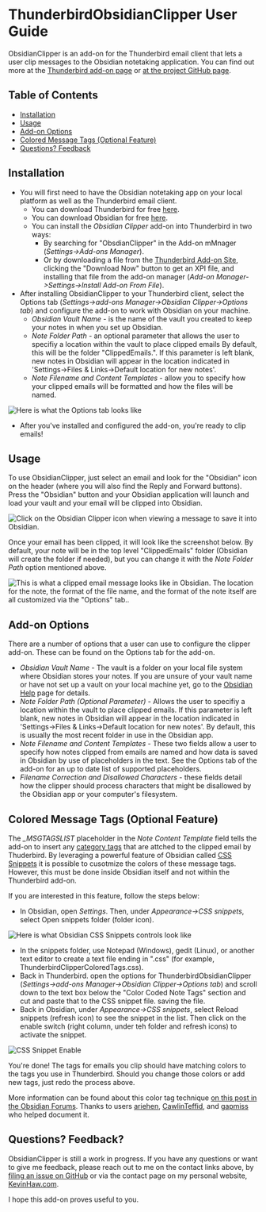 # ThunderbirdObsidianClipper User Guide
ObsidianClipper is an add-on for the Thunderbird email client that lets a user clip messages to the Obsidian notetaking application. You can find out more at the [Thunderbird add-on page](https://addons.thunderbird.net/en-US/thunderbird/addon/obsidianclipper/)
or [at the project GitHub page](https://github.com/KNHaw/ThunderbirdObsidianClipper/).


## Table of Contents
- [Installation](#Installation)
- [Usage](#Usage)
- [Add-on Options](#Add-on-Options)
- [Colored Message Tags (Optional Feature)](#Colored-Message-Tags-Optional-Feature)
- [Questions? Feedback](#Questions-Feedback)

## Installation
- You will first need to have the Obsidian notetaking app on your local platform as well as the Thunderbird email client.
  - You can download Thunderbird for free [here](https://www.thunderbird.net/en-US/download/).
  - You can download Obsidian for free [here](https://obsidian.md/download).
  - You can install the *Obsidian Clipper* add-on into Thunderbird in two ways:
    - By searching for "ObsdianClipper" in the Add-on mMnager (*Settings->Add-ons Manager*).
    - Or by downloading a file from the [Thunderbird Add-on Site](https://addons.thunderbird.net/en-US/thunderbird/addon/obsidianclipper/), clicking the "Download Now" button to get an XPI file, and installing that file from the add-on manager (*Add-on Manager->Settings->Install Add-on From File*).
- After installing ObsidianClipper to your Thunderbird client, select the Options tab (*Settings->add-ons Manager->Obsidian Clipper->Options tab*) and configure the add-on to work with Obsidian on your machine.
  - *Obsidian Vault Name* - is the name of the vault you created to keep your notes in when you set up Obsidian.
  - *Note Folder Path* - an optional parameter that allows the user to specifiy a location within the
  vault to place clipped emails By default, this will be the folder "ClippedEmails.". If this parameter is left blank, new notes in Obsidian will appear
  in the location indicated in 'Settings->Files & Links->Default location for new notes'.
  - *Note Filename and Content Templates* - allow you to specify how your clipped emails will be formatted and how the files will be named.

![Here is what the *Options* tab looks like](./OptionsTab.png)


- After you've installed and configured the add-on, you're ready to clip emails!

## Usage
To use ObsidianClipper, just select an email and look for the "Obsidian" icon on the header (where you will also find the Reply and Forward buttons). Press the "Obsidian" button and your Obsidian application will launch and load your vault and your email will be clipped into Obsidian. 

![Click on the Obsidian Clipper icon when viewing a message to save it into Obsidian.](./MessagePane.png)

Once your email has been clipped, it will look like the screenshot below. By default, your note will be in the top level "ClippedEmails" folder (Obsidian will create the folder if needed), but you can change it with the *Note Folder Path* option mentioned above.


![This is what a clipped email message looks like in Obsidian. The location for the note, the format of the file name, and the format of the note itself are all customized via the "Options" tab..](./ClippedNote.png)

## Add-on Options
There are a number of options that a user can use to configure the clipper add-on. These can be found on the Options tab for the add-on.

- *Obsidian Vault Name* - The vault is a folder on your local file system where Obsidian stores your notes. 
If you are unsure of your vault name or have not set up a vault on your local machine yet, go to the 
[Obsidian Help](https://help.obsidian.md) page for details.
- *Note Folder Path (Optional Parameter)* - Allows the user to specifiy a location within the
  vault to place clipped emails. If this parameter is left blank, new notes in Obsidian will appear
  in the location indicated in 'Settings->Files & Links->Default location for new notes'.
  By default, this is usually the most recent folder in use in the Obsidian app.
- *Note Filename and Content Templates* - These two fields allow a user to specify how notes clipped from emails are named and how 
data is saved in Obsidian by use of placeholders in the text. See the Options tab of the add-on for an up to date list of
supported placeholders.
- *Filename Correction and Disallowed Characters* - these fields detail how the clipper should process characters that might be disallowed by
the Obsidian app or your computer's filesystem.



## Colored Message Tags (Optional Feature)
The *\_MSGTAGSLIST* placeholder in the *Note Content Template* field tells the add-on to insert any 
[category tags](https://support.mozilla.org/en-US/kb/message-tags) 
that are attched to the clipped email by Thuderbird. By leveraging
a powerful feature of Obsidian called [CSS Snippets](https://help.obsidian.md/Extending+Obsidian/CSS+snippets)
it is possible to cusotmize the colors of these message tags. However, this must be done inside Obsidian itself
and not within the Thunderbird add-on.

If you are interested in this feature, follow the steps below:
- In Obsidian, open *Settings*. Then, under *Appearance->CSS snippets*, select Open snippets folder (folder icon).


![Here is what Obsidian CSS Snippets controls look like](./Snippets1.png)

- In the snippets folder, use Notepad (Windows), gedit (Linux), or another text editor to create a text file
ending in ".css" (for example, ThunderbirdClipperColoredTags.css).
- Back in Thunderbird. open the options for ThunderbirdObsidianClipper (*Settings->add-ons Manager->Obsidian Clipper->Options tab*)
and scroll down to the text box below the "Color Coded Note Tags" section and cut and paste that 
to the CSS snippet file. saving the file.
- Back in Obsidian, under *Appearance->CSS snippets*, select Reload snippets (refresh icon) to see the snippet 
in the list. Then click on the enable switch (right column, under teh folder and refresh icons) to activate the snippet.

![CSS Snippet Enable](./Snippets2.png)


You're done! The tags for emails you clip should have matching colors to the tags you use in Thunderbird.
Should you change those colors or add new tags, just redo the process above.

More information can be found about this color tag technique [on this post in the Obsidian Forums](https://forum.obsidian.md/t/markup-tags-inside-html/75810/5).
Thanks to users [ariehen](https://forum.obsidian.md/u/ariehen), [CawlinTeffid](https://forum.obsidian.md/u/CawlinTeffid), and [gapmiss](https://forum.obsidian.md/u/gapmiss)
who helped document it.



## Questions? Feedback?
ObsidianClipper is still a work in progress. If you have any questions or want to give me feedback, please reach out to me on the contact links above,
by [filing an issue on GitHub](https://github.com/KNHaw/ThunderbirdObsidianClipper/issues)
or via the contact page on my personal website, [KevinHaw.com](http://www.kevinhaw.com).

I hope this add-on proves useful to you.
